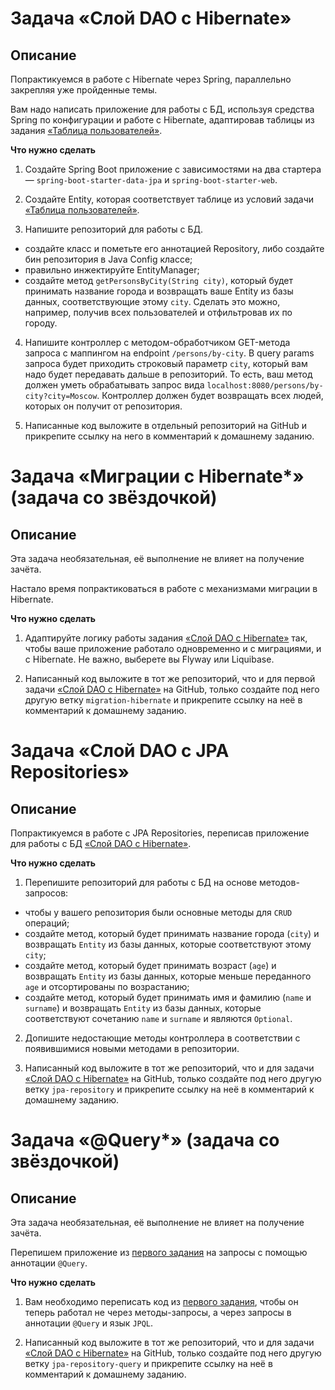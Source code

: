 # Задача «Слой DAO c Hibernate»

## Описание

Попрактикуемся в работе с Hibernate через Spring, параллельно закрепляя уже пройденные темы.

Вам надо написать приложение для работы с БД, используя средства Spring по конфигурации и работе с Hibernate, адаптировав таблицы из задания [«Таблица пользователей»](../../sql-basic/task/README.md).

**Что нужно сделать**

1. Создайте Spring Boot приложение с зависимостями на два стартера — `spring-boot-starter-data-jpa` и `spring-boot-starter-web`.

2. Создайте Entity, которая соответствует таблице из условий задачи [«Таблица пользователей»](../../sql-basic/task/README.md).

3. Напишите репозиторий для работы с БД.

- создайте класс и пометьте его аннотацией Repository, либо создайте бин репозитория в Java Config классе;
- правильно инжектируйте EntityManager;
- создайте метод `getPersonsByCity(String city)`, который будет принимать название города и возвращать ваше Entity из базы данных, соответствующие этому `city`. Сделать это можно, например, получив всех пользователей и отфильтровав их по городу.

4. Напишите контроллер с методом-обработчиком GET-метода запроса с маппингом на endpoint `/persons/by-city`. В query params запроса будет приходить строковый параметр `city`, который вам надо будет передавать дальше в репозиторий. То есть, ваш метод должен уметь обрабатывать запрос вида `localhost:8080/persons/by-city?city=Moscow`.
   Контроллер должен будет возвращать всех людей, которых он получит от репозитория.

5. Написанные код выложите в отдельный репозиторий на GitHub и прикрепите ссылку на него в комментарий к домашнему заданию.

# Задача «Миграции c Hibernate*» (задача со звёздочкой)

## Описание

Эта задача необязательная, её выполнение не влияет на получение зачёта.

Настало время попрактиковаться в работе с механизмами миграции в Hibernate.

**Что нужно сделать**

1. Адаптируйте логику работы задания [«Слой DAO c Hibernate»](../task1/README.md) так, чтобы ваше приложение работало одновременно и с миграциями, и с Hibernate. Не важно, выберете вы Flyway или Liquibase.

3. Написанный код выложите в тот же репозиторий, что и для первой задачи [«Слой DAO c Hibernate»](../task1/README.md) на GitHub, только создайте под него другую ветку `migration-hibernate` и прикрепите ссылку на неё в комментарий к домашнему заданию.

# Задача «Слой DAO c JPA Repositories»

## Описание

Попрактикуемся в работе с JPA Repositories, переписав приложение для работы с БД [«Слой DAO c Hibernate»](../../hibernate/task1/README.md).

**Что нужно сделать**

1. Перепишите репозиторий для работы с БД на основе методов-запросов:

- чтобы у вашего репозитория были основные методы для `CRUD` операций;
- создайте метод, который будет принимать название города (`city`) и возвращать `Entity` из базы данных, которые соответствуют этому `city`;
- создайте метод, который будет принимать возраст (`age`) и возвращать `Entity` из базы данных, которые меньше переданного `age` и отсортированы по возрастанию;
- создайте метод, который будет принимать имя и фамилию (`name` и `surname`) и возвращать `Entity` из базы данных, которые соответствуют сочетанию `name` и `surname` и являются `Optional`.

2. Допишите недостающие методы контроллера в соответствии с появившимися новыми методами в репозитории.

3. Написанный код выложите в тот же репозиторий, что и для задачи [«Слой DAO c Hibernate»](../../hibernate/task1/README.md) на GitHub, только создайте под него другую ветку `jpa-repository` и прикрепите ссылку на неё в комментарий к домашнему заданию.

# Задача «@Query*» (задача со звёздочкой)

## Описание

Эта задача необязательная, её выполнение не влияет на получение зачёта.

Перепишем приложение из [первого задания](../task1/README.md) на запросы с помощью аннотации `@Query`.


**Что нужно сделать**

1. Вам необходимо переписать код из [первого задания](../task1/README.md), чтобы он теперь работал не через методы-запросы, а через запросы в аннотации `@Query` и язык `JPQL`.

2. Написанный код выложите в тот же репозиторий, что и для задачи [«Слой DAO c Hibernate»](../../hibernate/task1/README.md) на GitHub, только создайте под него другую ветку `jpa-repository-query` и прикрепите ссылку на неё в комментарий к домашнему заданию.
